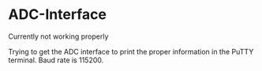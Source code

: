 # ADC-Interface
Currently not working properly

Trying to get the ADC interface to print the proper information in the PuTTY terminal.
Baud rate is 115200.
